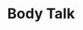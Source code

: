 ---
inv_num: 2011-138
add_credit:
url: 2011-138-body-talk
title: Body Talk
year: '2011'
display_year: '2011'
medium: Scented press release
dims: Variable
pitch: "​Press release sprayed with Lynx body spray. "
ps:
live_url:
youtube:
related_code:
subheading:
download:
commission:
layout: things-i-made
---
